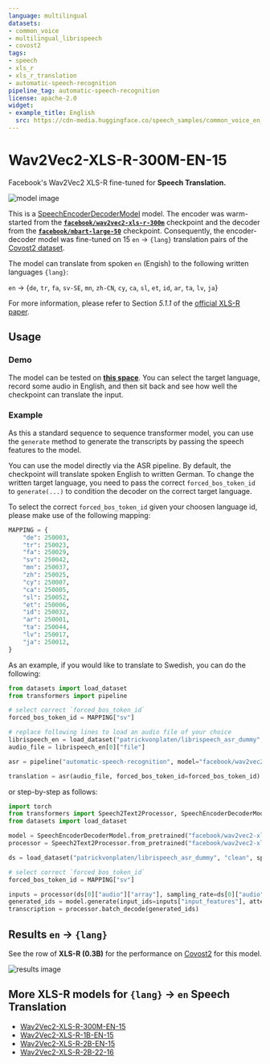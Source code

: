 ```yaml
---
language: multilingual
datasets:
- common_voice
- multilingual_librispeech
- covost2
tags:
- speech
- xls_r
- xls_r_translation
- automatic-speech-recognition
pipeline_tag: automatic-speech-recognition
license: apache-2.0
widget:
- example_title: English
  src: https://cdn-media.huggingface.co/speech_samples/common_voice_en_18301577.mp3
---
```


# Wav2Vec2-XLS-R-300M-EN-15

Facebook's Wav2Vec2 XLS-R fine-tuned for **Speech Translation.**

![model image](https://raw.githubusercontent.com/patrickvonplaten/scientific_images/master/xls_r.png)

This is a [SpeechEncoderDecoderModel](https://huggingface.co/transformers/model_doc/speechencoderdecoder.html) model. 
The encoder was warm-started from the [**`facebook/wav2vec2-xls-r-300m`**](https://huggingface.co/facebook/wav2vec2-xls-r-300m) checkpoint and
the decoder from the [**`facebook/mbart-large-50`**](https://huggingface.co/facebook/mbart-large-50) checkpoint.
Consequently, the encoder-decoder model was fine-tuned on 15 `en` -> `{lang}` translation pairs of the [Covost2 dataset](https://huggingface.co/datasets/covost2).

The model can translate from spoken `en` (Engish) to the following written languages `{lang}`:

`en` -> {`de`, `tr`, `fa`, `sv-SE`, `mn`, `zh-CN`, `cy`, `ca`, `sl`, `et`, `id`, `ar`, `ta`, `lv`, `ja`}

For more information, please refer to Section *5.1.1* of the [official XLS-R paper](https://arxiv.org/abs/2111.09296).

## Usage

### Demo

The model can be tested on [**this space**](https://huggingface.co/spaces/facebook/XLS-R-300m-EN-15). 
You can select the target language, record some audio in English, 
and then sit back and see how well the checkpoint can translate the input.

### Example 

As this a standard sequence to sequence transformer model, you can use the `generate` method to generate the
transcripts by passing the speech features to the model.

You can use the model directly via the ASR pipeline. By default, the checkpoint will 
translate spoken English to written German. To change the written target language, 
you need to pass the correct `forced_bos_token_id` to `generate(...)` to condition 
the decoder on the correct target language. 

To select the correct `forced_bos_token_id` given your choosen language id, please make use 
of the following mapping:

```python
MAPPING = {
    "de": 250003,
    "tr": 250023,
    "fa": 250029,
    "sv": 250042,
    "mn": 250037,
    "zh": 250025,
    "cy": 250007,
    "ca": 250005,
    "sl": 250052,
    "et": 250006,
    "id": 250032,
    "ar": 250001,
    "ta": 250044,
    "lv": 250017,
    "ja": 250012,
}
```

As an example, if you would like to translate to Swedish, you can do the following:

```python
from datasets import load_dataset
from transformers import pipeline

# select correct `forced_bos_token_id`
forced_bos_token_id = MAPPING["sv"]

# replace following lines to load an audio file of your choice
librispeech_en = load_dataset("patrickvonplaten/librispeech_asr_dummy", "clean", split="validation")
audio_file = librispeech_en[0]["file"]

asr = pipeline("automatic-speech-recognition", model="facebook/wav2vec2-xls-r-300m-en-to-15", feature_extractor="facebook/wav2vec2-xls-r-300m-en-to-15")

translation = asr(audio_file, forced_bos_token_id=forced_bos_token_id)
```

or step-by-step as follows:

```python
import torch
from transformers import Speech2Text2Processor, SpeechEncoderDecoderModel
from datasets import load_dataset

model = SpeechEncoderDecoderModel.from_pretrained("facebook/wav2vec2-xls-r-300m-en-to-15")
processor = Speech2Text2Processor.from_pretrained("facebook/wav2vec2-xls-r-300m-en-to-15")

ds = load_dataset("patrickvonplaten/librispeech_asr_dummy", "clean", split="validation")

# select correct `forced_bos_token_id`
forced_bos_token_id = MAPPING["sv"]

inputs = processor(ds[0]["audio"]["array"], sampling_rate=ds[0]["audio"]["array"]["sampling_rate"], return_tensors="pt")
generated_ids = model.generate(input_ids=inputs["input_features"], attention_mask=inputs["attention_mask"], forced_bos_token_id=forced_bos_token)
transcription = processor.batch_decode(generated_ids)
```

## Results `en` -> `{lang}`

See the row of **XLS-R (0.3B)** for the performance on [Covost2](https://huggingface.co/datasets/covost2) for this model.

![results image](https://raw.githubusercontent.com/patrickvonplaten/scientific_images/master/English-%3EX.png)

## More XLS-R models for `{lang}` -> `en` Speech Translation

- [Wav2Vec2-XLS-R-300M-EN-15](https://huggingface.co/facebook/wav2vec2-xls-r-300m-en-to-15)
- [Wav2Vec2-XLS-R-1B-EN-15](https://huggingface.co/facebook/wav2vec2-xls-r-1b-en-to-15)
- [Wav2Vec2-XLS-R-2B-EN-15](https://huggingface.co/facebook/wav2vec2-xls-r-2b-en-to-15)
- [Wav2Vec2-XLS-R-2B-22-16](https://huggingface.co/facebook/wav2vec2-xls-r-2b-22-to-16)
